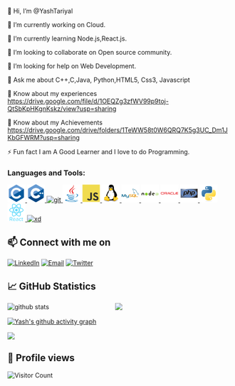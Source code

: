 👋 Hi, I’m @YashTariyal

🔭 I’m currently working on Cloud.

🌱 I’m currently learning Node.js,React.js.

👯 I’m looking to collaborate on Open source community.

🤝 I’m looking for help on Web Development.

💬 Ask me about C++,C,Java, Python,HTML5, Css3, Javascript

📄 Know about my experiences https://drive.google.com/file/d/1OEQZg3zfWV99p9toj-QtSbKpHKgnKskz/view?usp=sharing

📄 Know about my Achievements https://drive.google.com/drive/folders/1TeWW58t0W6QRQ7K5g3UC_Dm1JKbGFWRM?usp=sharing

⚡ Fun fact I am A Good Learner and I love to do Programming.

<h3 align="left">Languages and Tools:</h3>

<p align="left">  <a href="https://www.cprogramming.com/" target="_blank"> <img src="https://raw.githubusercontent.com/devicons/devicon/master/icons/c/c-original.svg" alt="c" width="40" height="40"/> </a> <a href="https://www.w3schools.com/cpp/" target="_blank"> <img src="https://raw.githubusercontent.com/devicons/devicon/master/icons/cplusplus/cplusplus-original.svg" alt="cplusplus" width="40" height="40"/><a href="https://git-scm.com/" target="_blank"> <img src="https://www.vectorlogo.zone/logos/git-scm/git-scm-icon.svg" alt="git" width="40" height="40"/> </a> <a href="https://www.java.com" target="_blank"> <img src="https://raw.githubusercontent.com/devicons/devicon/master/icons/java/java-original.svg" alt="java" width="40" height="40"/> </a> <a href="https://developer.mozilla.org/en-US/docs/Web/JavaScript" target="_blank"> <img src="https://raw.githubusercontent.com/devicons/devicon/master/icons/javascript/javascript-original.svg" alt="javascript" width="40" height="40"/> </a> <a href="https://www.linux.org/" target="_blank"> <img src="https://raw.githubusercontent.com/devicons/devicon/master/icons/linux/linux-original.svg" alt="linux" width="40" height="40"/> </a>  <a href="https://www.mysql.com/" target="_blank"> <img src="https://raw.githubusercontent.com/devicons/devicon/master/icons/mysql/mysql-original-wordmark.svg" alt="mysql" width="40" height="40"/> </a> <a href="https://nodejs.org" target="_blank"> <img src="https://raw.githubusercontent.com/devicons/devicon/master/icons/nodejs/nodejs-original-wordmark.svg" alt="nodejs" width="40" height="40"/> </a> <a href="https://www.oracle.com/" target="_blank"> <img src="https://raw.githubusercontent.com/devicons/devicon/master/icons/oracle/oracle-original.svg" alt="oracle" width="40" height="40"/> </a> <a href="https://www.php.net" target="_blank"> <img src="https://raw.githubusercontent.com/devicons/devicon/master/icons/php/php-original.svg" alt="php" width="40" height="40"/> </a> <a href="https://www.python.org" target="_blank"> <img src="https://raw.githubusercontent.com/devicons/devicon/master/icons/python/python-original.svg" alt="python" width="40" height="40"/> </a> <a href="https://reactjs.org/" target="_blank"> <img src="https://raw.githubusercontent.com/devicons/devicon/master/icons/react/react-original-wordmark.svg" alt="react" width="40" height="40"/> <a href="https://www.adobe.com/products/xd.html" target="_blank"> <img src="https://cdn.worldvectorlogo.com/logos/adobe-xd.svg" alt="xd" width="40" height="40"/> </a> </p>

<!---
YashTariyal/YashTariyal is a ✨ special ✨ repository because its `README.md` (this file) appears on your GitHub profile.
You can click the Preview link to take a look at your changes.
--->

## 📫 Connect with me on

<a href="https://www.linkedin.com/in/yash-tariyal-802206217/"><img title="LinkedIn" src="https://img.shields.io/badge/LinkedIn-0077B5?style=for-the-badge&logo=linkedin&logoColor=white"/></a>  <a href="mailto:yashtariyal4@gmail.com"><img title="Email" src="https://img.shields.io/badge/Gmail-D14836?style=for-the-badge&logo=gmail&logoColor=white"/></a>  <a href="https://twitter.com/tariyalji"><img title="Twitter" src="https://img.shields.io/badge/Twitter-00ACEE?style=for-the-badge&logo=twitter&logoColor=white"/></a>

## 📈 GitHub Statistics

<img src="https://github-readme-stats.vercel.app/api?username=YashTariyal&show_icons=true&theme=radical" alt="github stats" width="48%" align="left">

<img src="https://github-readme-streak-stats.herokuapp.com/?user=YashTariyal&theme=radical" width="48%" >

[![Yash's github activity graph](https://activity-graph.herokuapp.com/graph?username=YashTariyal&theme=radical)](https://github.com/YashTariyal/github-readme-activity-graph)

<a href="https://github.com/YashTariyal">
  <img align="center" src="https://github-readme-stats.vercel.app/api/top-langs/?username=YashTariyal&theme=radical&layout=compact&">
</a>

## 👀 Profile views

![Visitor Count](https://profile-counter.glitch.me/{YashTariyal}/count.svg) 
